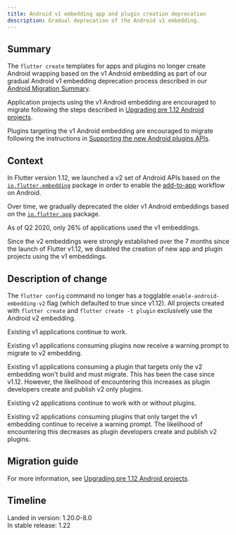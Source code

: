```yaml
---
title: Android v1 embedding app and plugin creation deprecation
description: Gradual deprecation of the Android v1 embedding.
---
```


## Summary

The `flutter create` templates for apps and plugins
no longer create Android wrapping based on the
v1 Android embedding as part of our gradual
Android v1 embedding deprecation process described in our
[Android Migration Summary][].

Application projects using the v1 Android embedding
are encouraged to migrate following the steps described in
[Upgrading pre 1.12 Android projects][].

Plugins targeting the v1 Android embedding are encouraged
to migrate following the instructions in
[Supporting the new Android plugins APIs][].

[Android Migration Summary]: {{site.url}}/go/android-migration-summary
[Upgrading pre 1.12 Android projects]: {{site.github}}/flutter/flutter/wiki/Upgrading-pre-1.12-Android-projects
[Supporting the new Android plugins APIs]: {{site.url}}/development/platform-integration/android/plugin-api-migration

## Context

In Flutter version 1.12, we launched a v2 set of
Android APIs based on the [`io.flutter.embedding`][]
package in order to enable the [add-to-app][] workflow
on Android.

Over time, we gradually deprecated the older
v1 Android embeddings based on the
[`io.flutter.app`][] package.

As of Q2 2020, only 26% of applications used the v1 embeddings.

Since the v2 embeddings were strongly established over
the 7 months since the launch of Flutter v1.12,
we disabled the creation of new app and plugin
projects using the v1 embeddings.

[add-to-app]: {{site.url}}/development/add-to-app
[`io.flutter.embedding`]: https://cs.opensource.google/flutter/engine/+/master:shell/platform/android/io/flutter/embedding/
[`io.flutter.app`]: https://cs.opensource.google/flutter/engine/+/master:shell/platform/android/io/flutter/app/.

## Description of change

The `flutter config` command no longer has a
togglable `enable-android-embedding-v2`
flag (which defaulted to true since v1.12).
All projects created with `flutter create`
and `flutter create -t plugin` exclusively use the
Android v2 embedding.

Existing v1 applications continue to work.

Existing v1 applications consuming plugins now receive
a warning prompt to migrate to v2 embedding.

Existing v1 applications consuming a plugin that targets
only the v2 embedding won't build and must migrate.
This has been the case since v1.12. However,
the likelihood of encountering this increases as
plugin developers create and publish v2 only plugins.

Existing v2 applications continue to work with or without
plugins.

Existing v2 applications consuming plugins that only
target the v1 embedding continue to receive a warning prompt.
The likelihood of encountering this decreases
as plugin developers create and publish v2 plugins.

## Migration guide

For more information,
see [Upgrading pre 1.12 Android projects][].

## Timeline

Landed in version: 1.20.0-8.0<br>
In stable release: 1.22
